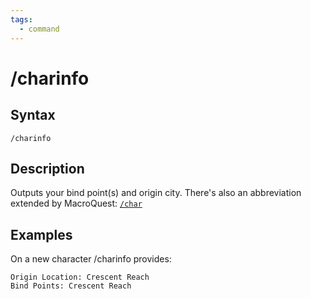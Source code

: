 ```yaml
---
tags:
  - command
---
```


# /charinfo

## Syntax

<!--cmd-syntax-start-->
```eqcommand
/charinfo
```
<!--cmd-syntax-end-->

## Description

<!--cmd-desc-start-->
Outputs your bind point(s) and origin city. There's also an abbreviation extended by MacroQuest: [`/char`](../../macroquest/reference/commands/char.md)
<!--cmd-desc-end-->

## Examples

On a new character /charinfo provides:
```text
Origin Location: Crescent Reach
Bind Points: Crescent Reach
```